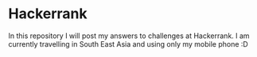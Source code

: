 # Hackerrank
In this repository I will post my answers to challenges at Hackerrank.
I am currently travelling in South East Asia and using only my mobile phone :D
